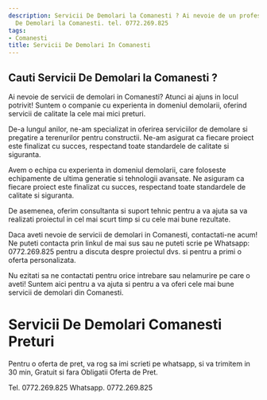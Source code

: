 ```yaml
---
description: Servicii De Demolari la Comanesti ? Ai nevoie de un profesionist in Servicii
  De Demolari la Comanesti. tel. 0772.269.825
tags:
- Comanesti
title: Servicii De Demolari In Comanesti
---
```



## Cauti Servicii De Demolari la Comanesti ?

Ai nevoie de servicii de demolari in Comanesti? Atunci ai ajuns in locul potrivit! Suntem o companie cu experienta in domeniul demolarii, oferind servicii de calitate la cele mai mici preturi. 

De-a lungul anilor, ne-am specializat in oferirea serviciilor de demolare si pregatire a terenurilor pentru constructii. Ne-am asigurat ca fiecare proiect este finalizat cu succes, respectand toate standardele de calitate si siguranta. 

Avem o echipa cu experienta in domeniul demolarii, care foloseste echipamente de ultima generatie si tehnologii avansate. Ne asiguram ca fiecare proiect este finalizat cu succes, respectand toate standardele de calitate si siguranta. 

De asemenea, oferim consultanta si suport tehnic pentru a va ajuta sa va realizati proiectul in cel mai scurt timp si cu cele mai bune rezultate. 

Daca aveti nevoie de servicii de demolari in Comanesti, contactati-ne acum! Ne puteti contacta prin linkul de mai sus sau ne puteti scrie pe Whatsapp: 0772.269.825 pentru a discuta despre proiectul dvs. si pentru a primi o oferta personalizata. 

Nu ezitati sa ne contactati pentru orice intrebare sau nelamurire pe care o aveti! Suntem aici pentru a va ajuta si pentru a va oferi cele mai bune servicii de demolari din Comanesti.

# Servicii De Demolari Comanesti Preturi
Pentru o oferta de pret, va rog sa imi scrieti pe whatsapp, si va trimitem in 30 min, Gratuit si fara Obligatii Oferta de Pret.

Tel. 0772.269.825
Whatsapp. 0772.269.825